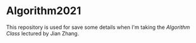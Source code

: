# Algorithm2021

This repository is used for save some details when I'm taking the *Algorithm Class* lectured by Jian Zhang.
